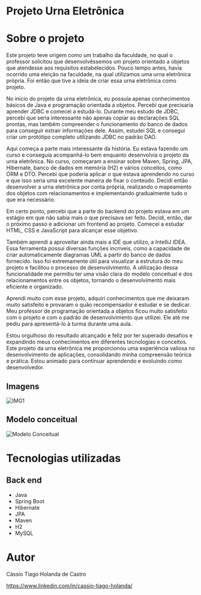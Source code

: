 # Projeto Urna Eletrônica

# Sobre o projeto

Este projeto teve origem como um trabalho da faculdade, no qual o professor solicitou que desenvolvêssemos um projeto orientado a objetos que atendesse aos requisitos estabelecidos. Pouco tempo antes, havia ocorrido uma eleição na faculdade, na qual utilizamos uma urna eletrônica própria. Foi então que tive a ideia de criar essa urna eletrônica como projeto.

No início do projeto da urna eletrônica, eu possuía apenas conhecimentos básicos de Java e programação orientada a objetos. Percebi que precisaria aprender JDBC e comecei a estudá-lo. Durante meu estudo de JDBC, percebi que seria interessante não apenas copiar as declarações SQL prontas, mas também compreender o funcionamento do banco de dados para conseguir extrair informações dele. Assim, estudei SQL e consegui criar um protótipo completo utilizando JDBC no padrão DAO.

Aqui começa a parte mais interessante da história. Eu estava fazendo um curso e conseguia acompanhá-lo bem enquanto desenvolvia o projeto da urna eletrônica. No curso, começaram a ensinar sobre Maven, Spring, JPA, Hibernate, banco de dados em memória (H2) e vários conceitos, como ORM e DTO. Percebi que poderia aplicar o que estava aprendendo no curso e que isso seria uma excelente maneira de fixar o conteúdo. Decidi então desenvolver a urna eletrônica por conta própria, realizando o mapeamento dos objetos com relacionamentos e implementando gradualmente tudo o que era necessário.

Em certo ponto, percebi que a parte do backend do projeto estava em um estágio em que não sabia mais o que precisava ser feito. Decidi, então, dar o próximo passo e adicionar um frontend ao projeto. Comecei a estudar HTML, CSS e JavaScript para alcançar esse objetivo.

Também aprendi a aproveitar ainda mais a IDE que utilizo, a IntelliJ IDEA. Essa ferramenta possui diversas funções incríveis, como a capacidade de criar automaticamente diagramas UML a partir do banco de dados fornecido. Isso foi extremamente útil para visualizar a estrutura do meu projeto e facilitou o processo de desenvolvimento. A utilização dessa funcionalidade me permitiu ter uma visão clara do modelo conceitual e dos relacionamentos entre os objetos, tornando o desenvolvimento mais eficiente e organizado.

Aprendi muito com esse projeto, adquiri conhecimentos que me deixaram muito satisfeito e provaram o quão recompensador é estudar e se dedicar. Meu professor de programação orientada a objetos ficou muito satisfeito com o projeto e com o padrão de desenvolvimento que utilizei. Ele até me pediu para apresentá-lo à turma durante uma aula.

Estou orgulhoso do resultado alcançado e feliz por ter superado desafios e expandindo meus conhecimentos em diferentes tecnologias e conceitos. Este projeto da urna eletrônica me proporcionou uma experiência valiosa no desenvolvimento de aplicações, consolidando minha compreensão teórica e prática. Estou animado para continuar aprendendo e evoluindo como desenvolvedor.
## Imagens
![IMG1](https://github.com/slnntk/Projeto-UrnaEletronica/blob/main/imgs/conjunto.png)


## Modelo conceitual
![Modelo Conceitual](https://github.com/slnntk/Urna/blob/main/imgs/urnaeletronica.png)

# Tecnologias utilizadas
## Back end

- Java
- Spring Boot
- Hibernate
- JPA 
- Maven
- H2
- MySQL

# Autor

Cássio Tiago Holanda de Castro

https://www.linkedin.com/in/cassio-tiago-holanda/

